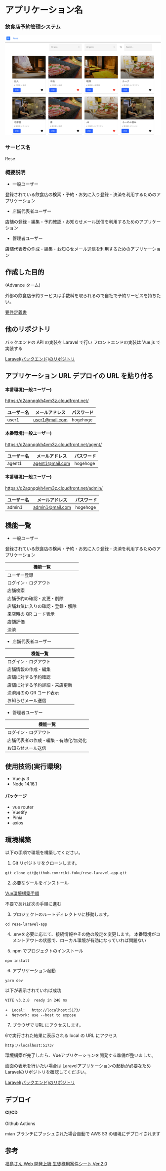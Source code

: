 # アプリケーション名

### 飲食店予約管理システム

![TOP画像](public/top_image.jpg "top")

### サービス名

Rese

### 概要説明

- 一般ユーザー

登録されている飲食店の検索・予約・お気に入り登録・決済を利用するためのアプリケーション

- 店舗代表者ユーザー

店舗の登録・編集・予約確認・お知らせメール送信を利用するためのアプリケーション

- 管理者ユーザー

店舗代表者の作成・編集・お知らせメール送信を利用するためのアプリケーション

## 作成した目的

(Advance ターム)

外部の飲食店予約サービスは手数料を取られるので自社で予約サービスを持ちたい。

[要件定義書](https://docs.google.com/spreadsheets/d/1IF4y5eBm6zgM_64wsPAc_UwLsdiPoZTR2HceWD0icgg/edit#gid=509071084)

## 他のリポジトリ

バックエンドの API の実装を Laravel で行い
フロントエンドの実装は Vue.js で実装する

[Laravel(バックエンド)のリポジトリ](https://github.com/riki-fuku/rese-laravel-app)

## アプリケーション URL デプロイの URL を貼り付る

#### 本番環境(一般ユーザー)

https://d2aqnqqkh4vm3z.cloudfront.net/

| ユーザー名 | メールアドレス | パスワード |
| ---------- | -------------- | ---------- |
| user1      | user1@mail.com | hogehoge   |

#### 本番環境(一般ユーザー)

https://d2aqnqqkh4vm3z.cloudfront.net/agent/

| ユーザー名 | メールアドレス  | パスワード |
| ---------- | --------------- | ---------- |
| agent1     | agent1@mail.com | hogehoge   |

#### 本番環境(一般ユーザー)

https://d2aqnqqkh4vm3z.cloudfront.net/admin/

| ユーザー名 | メールアドレス  | パスワード |
| ---------- | --------------- | ---------- |
| admin1     | admin1@mail.com | hogehoge   |

## 機能一覧

- 一般ユーザー

登録されている飲食店の検索・予約・お気に入り登録・決済を利用するためのアプリケーション

| 機能一覧                         |
| -------------------------------- |
| ユーザー登録                     |
| ログイン・ログアウト             |
| 店舗検索                         |
| 店舗予約の確認・変更・削除       |
| 店舗お気に入りの確認・登録・解除 |
| 来店時の QR コード表示           |
| 店舗評価                         |
| 決済                             |

- 店舗代表者ユーザー

| 機能一覧                       |
| ------------------------------ |
| ログイン・ログアウト           |
| 店舗情報の作成・編集           |
| 店舗に対する予約確認           |
| 店舗に対する予約詳細・来店更新 |
| 決済用のの QR コード表示       |
| お知らせメール送信             |

- 管理者ユーザー

| 機能一覧                              |
| ------------------------------------- |
| ログイン・ログアウト                  |
| 店舗代表者の作成・編集・有効化/無効化 |
| お知らせメール送信                    |

## 使用技術(実行環境)

- Vue.js 3
- Node 14.16.1

#### パッケージ

- vue router
- Vuetify
- Pinia
- axios

## 環境構築

以下の手順で環境を構築してください。

1.  Git リポジトリをクローンします。

```
git clone git@github.com:riki-fuku/rese-laravel-app.git
```

2.  必要なツールをインストール

[Vue環境構築手順](https://github.com/riki-fuku/rese-vue-app/issues/1)

不要であれば次の手順に進む

3. プロジェクトのルートディレクトリに移動します。

```
cd rese-laravel-app
```

4. .envを必要に応じて、接続情報やその他の設定を変更します。
   本番環境がコメントアウトの状態で、ローカル環境が有効になっていれば問題ない

5.  npm でプロジェクトのインストール

```
npm install
```

6.  アプリケーション起動

```
yarn dev
```

以下が表示されていれば成功

```
VITE v3.2.8  ready in 248 ms

➜  Local:   http://localhost:5173/
➜  Network: use --host to expose
```

7. ブラウザで URL にアクセスします。

6で実行された結果に表示される local の URL にアクセス

```
http://localhost:5173/
```

環境構築が完了したら、Vueアプリケーションを開発する準備が整いました。

画面の表示を行いたい場合は Laravelアプリケーションの起動が必要なためLaravelのリポジトリを確認してください。

[Laravel(バックエンド)のリポジトリ](https://github.com/riki-fuku/rese-laravel-app)

## デプロイ

#### CI/CD

Github Actions

mian ブランチにプッシュされた場合自動で AWS S3 の環境にデプロイされます

## 参考

[福島さん Web 開発上級 生徒様用案件シート Ver.2.0](https://docs.google.com/spreadsheets/d/1IF4y5eBm6zgM_64wsPAc_UwLsdiPoZTR2HceWD0icgg/edit#gid=935968078)
